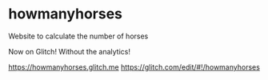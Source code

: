 # howmanyhorses
Website to calculate the number of horses

Now on Glitch! Without the analytics!

https://howmanyhorses.glitch.me
https://glitch.com/edit/#!/howmanyhorses
